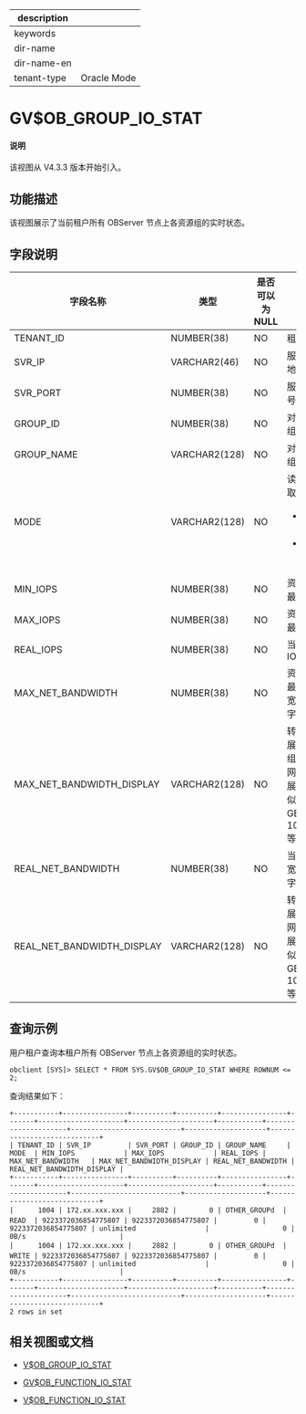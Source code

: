 |description||
|---|---|
|keywords||
|dir-name||
|dir-name-en||
|tenant-type|Oracle Mode|

# GV$OB_GROUP_IO_STAT

<main id="notice" type='explain'>
<h4>说明</h4>
<p>该视图从 V4.3.3 版本开始引入。</p>
</main>

## 功能描述

该视图展示了当前租户所有 OBServer 节点上各资源组的实时状态。

## 字段说明

|             字段名称          |      类型    | 是否可以为 NULL |            描述                                            |
|------------------------------|--------------|----------------|------------------------------------------------------------|
| TENANT_ID                    | NUMBER(38)   | NO             | 租户 ID                                                    |
| SVR_IP                       | VARCHAR2(46) | NO             | 服务器 IP 地址                                              |
| SVR_PORT                     | NUMBER(38)   | NO             | 服务器端口号                                                |
| GROUP_ID                     | NUMBER(38)   | NO             | 对应的资源组 ID     |
| GROUP_NAME                   | VARCHAR2(128)| NO             | 对应的资源组名称     |     
| MODE                         | VARCHAR2(128)| NO             | 读写模式，取值如下：<ul><li>`READ`：读模式</li> <li>`WRITE`：写模式</li></ul>     |
| MIN_IOPS                     | NUMBER(38)   | NO             | 资源组中的最小 IOPS     |
| MAX_IOPS                     | NUMBER(38)   | NO             | 资源组中的最大 IOPS     |
| REAL_IOPS                    | NUMBER(38)   | NO             | 当前的 IOPS     |
| MAX_NET_BANDWIDTH            | NUMBER(38)   | NO             | 资源组中的最大网络带宽，单位为字节     |
| MAX_NET_BANDWIDTH_DISPLAY    | VARCHAR2(128)| NO             | 转换格式后展示的资源组中的最大网络带宽，展示格式类似 10 GB/s、10MB/s 等。     |
| REAL_NET_BANDWIDTH           | NUMBER(38)   | NO             | 当前网络带宽，单位为字节    |
| REAL_NET_BANDWIDTH_DISPLAY   | VARCHAR2(128)| NO             | 转换格式后展示的当前网络带宽，展示格式类似 10 GB/s、10MB/s 等。     |

## 查询示例

用户租户查询本租户所有 OBServer 节点上各资源组的实时状态。

```shell
obclient [SYS]> SELECT * FROM SYS.GV$OB_GROUP_IO_STAT WHERE ROWNUM <= 2;
```

查询结果如下：

```shell
+-----------+----------------+----------+----------+----------------+-------+---------------------+---------------------+-----------+---------------------+---------------------------+--------------------+----------------------------+
| TENANT_ID | SVR_IP         | SVR_PORT | GROUP_ID | GROUP_NAME     | MODE  | MIN_IOPS            | MAX_IOPS            | REAL_IOPS | MAX_NET_BANDWIDTH   | MAX_NET_BANDWIDTH_DISPLAY | REAL_NET_BANDWIDTH | REAL_NET_BANDWIDTH_DISPLAY |
+-----------+----------------+----------+----------+----------------+-------+---------------------+---------------------+-----------+---------------------+---------------------------+--------------------+----------------------------+
|      1004 | 172.xx.xxx.xxx |     2882 |        0 | OTHER_GROUPd  | READ  | 9223372036854775807 | 9223372036854775807 |         0 | 9223372036854775807 | unlimited                 |                  0 | 0B/s                       |
|      1004 | 172.xx.xxx.xxx |     2882 |        0 | OTHER_GROUPd  | WRITE | 9223372036854775807 | 9223372036854775807 |         0 | 9223372036854775807 | unlimited                 |                  0 | 0B/s                       |
+-----------+----------------+----------+----------+----------------+-------+---------------------+---------------------+-----------+---------------------+---------------------------+--------------------+----------------------------+
2 rows in set
```

## 相关视图或文档

* [V$OB_GROUP_IO_STAT](31920.v-ob_group_io_stat-of-oracle-mode.md)

* [GV$OB_FUNCTION_IO_STAT](1220.gv-ob_function_io_stat-of-oracle-mode.md)

* [V$OB_FUNCTION_IO_STAT](31820.v-ob_function_io_stat-of-oracle-mode.md)

